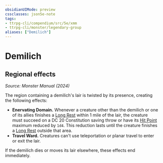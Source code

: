 ```yaml
---
obsidianUIMode: preview
cssclasses: json5e-note
tags:
- ttrpg-cli/compendium/src/5e/xmm
- ttrpg-cli/monster/legendary-group
aliases: ["Demilich"]
---
```

# Demilich

## Regional effects
_Source: Monster Manual (2024)_

The region containing a demilich's lair is twisted by its presence, creating the following effects:

- **Enervating Domain.** Whenever a creature other than the demilich or one of its allies finishes a [Long Rest](3-Mechanics/CLI/rules/variant-rules/long-rest-xphb.md) within 1 mile of the lair, the creature must succeed on a DC 20 Constitution saving throw or have its [Hit Point](3-Mechanics/CLI/rules/variant-rules/hit-points-xphb.md) maximum reduced by `1d4`. This reduction lasts until the creature finishes a [Long Rest](3-Mechanics/CLI/rules/variant-rules/long-rest-xphb.md) outside that area.  
- **Travel Ward.** Creatures can't use teleportation or planar travel to enter or exit the lair.  

If the demilich dies or moves its lair elsewhere, these effects end immediately.